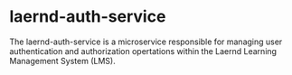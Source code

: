 # laernd-auth-service
The laernd-auth-service is a microservice responsible for managing user authentication and authorization opertations within the Laernd Learning Management System (LMS).
